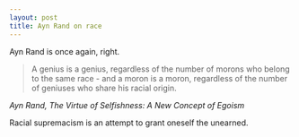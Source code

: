 ```yaml
---
layout: post
title: Ayn Rand on race
---
```


Ayn Rand is once again, right. 

>A genius is a genius, regardless of the number of morons who belong to the same race - and a moron is a moron, regardless of the number of geniuses who share his racial origin.

<cite>Ayn Rand, The Virtue of Selfishness: A New Concept of Egoism</cite>

Racial supremacism is an attempt to grant oneself the unearned.
